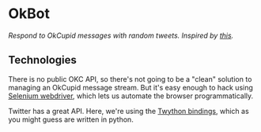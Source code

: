 # OkBot
_Respond to OkCupid messages with random tweets. Inspired by [this](http://jezebel.com/5984752/horseebooks-okc-account-proves-sad-point-about-online-dating-interaction)._

## Technologies

There is no public OKC API, so there's not going to be a "clean" solution to
managing an OkCupid message stream. But it's easy enough to hack using [Selenium
webdriver](http://docs.seleniumhq.org/), which lets us automate the browser
programmatically.

Twitter has a great API. Here, we're using the [Twython bindings](https://github.com/ryanmcgrath/twython),
which as you might guess are written in python.
